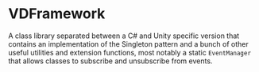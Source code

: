 # VDFramework
A class library separated between a C# and Unity specific version that contains an implementation of the Singleton pattern and a bunch of other useful utilities and extension functions, most notably a static `EventManager` that allows classes to subscribe and unsubscribe from events.
